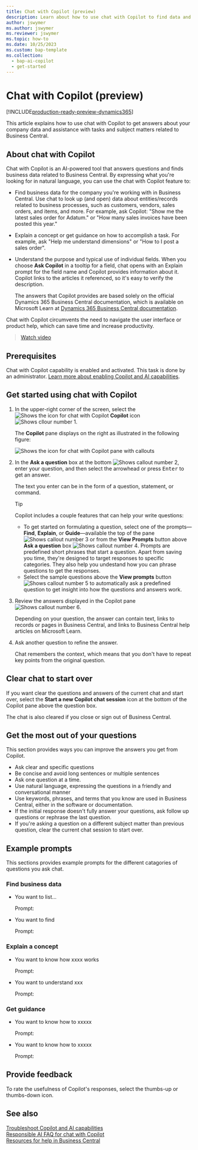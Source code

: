 ```yaml
---
title: Chat with Copilot (preview)
description: Learn about how to use chat with Copilot to find data and get help in Business Central.
author: jswymer 
ms.author: jswymer
ms.reviewer: jswymer
ms.topic: how-to 
ms.date: 10/25/2023
ms.custom: bap-template 
ms.collection:
  - bap-ai-copilot
  - get-started
---
```


# Chat with Copilot (preview)

[!INCLUDE[production-ready-preview-dynamics365](includes/production-ready-preview-dynamics365.md)]

This article explains how to use chat with Copilot to get answers about your company data and assistance with tasks and subject matters related to Business Central.​

## About chat with Copilot

Chat with Copilot is an AI-powered tool that answers questions and finds business data related to Business Central. By expressing what you're looking for in natural language, you can use the chat with Copilot feature to: 

- Find business data for the company you're working with in Business Central. Use chat to look up (and open) data about entities/records related to business processes, such as customers, vendors, sales orders, and items, and more. For example, ask Copilot: "Show me the latest sales order for Adatum." or "How many sales invoices have been posted this year."
- Explain a concept or get guidance on how to accomplish a task. For example, ask "Help me understand dimensions" or "How to I post a sales order".
- Understand the purpose and typical use of individual fields. When you choose **Ask Copilot** in a tooltip for a field, chat opens with an Explain prompt for the field name and Copilot provides information about it. Copilot links to the articles it referenced, so it's easy to verify the description.

  The answers that Copilot provides are based solely on the official Dynamics 365 Business Central documentation, which is available on Microsoft Learn at [Dynamics 365 Business Central documentation](/dynamics365/business-central/).

Chat with Copilot circumvents the need to navigate the user interface or product help, which can save time and increase productivity.
  
> [Watch video](https://go.microsoft.com/fwlink/?linkid=2250609)

## Prerequisites

Chat with Copilot capability is enabled and activated. This task is done by an administrator. [Learn more about enabling Copilot and AI capabilities](enable-ai.md).

## Get started using chat with Copilot

1. In the upper-right corner of the screen, select the ![Shows the icon for chat with Copilot](media/chat-copilot-icon.png) **Copilot** icon ![Shows cllour number 1](media/callout-number-1.svg).

   The **Copilot** pane displays on the right as illustrated in the following figure:

    ![Shows the icon for chat with Copilot pane with callouts](media/chat-with-copilot-pane.svg)

1. In the **Ask a question** box at the bottom ![Shows callout number 2](media/callout-number-2.svg), enter your question, and then select the arrowhead or press <kbd>Enter</kbd> to get an answer.

   The text you enter can be in the form of a question, statement, or command.

   > [!TIP]
   > Copilot includes a couple features that can help your write questions:
   > - To get started on formulating a question, select one of the prompts&mdash;**Find**, **Explain**, or **Guide**&mdash;available the top of the pane ![Shows callout number 3](media/callout-number-3.svg) or from the **View Prompts** button above **Ask a question** box ![Shows callout number 4](media/callout-number-4.svg). Prompts are predefined short phrases that start a question. Apart from saving you time, they're designed to target responses to specific categories. They also help you undestand how you can phrase questions to get the responses.
   > - Select the sample questions above the **View prompts** button ![Shows callout number 5](media/callout-number-5.svg) to automatically ask a predefined question to get insight into how the questions and answers work.  

1. Review the answers displayed in the Copilot pane ![Shows callout number 6](media/callout-number-6.svg).

   Depending on your question, the answer can contain text, links to records or pages in Business Central, and links to Business Central help articles on Microsoft Learn.

1. Ask another question to refine the answer.

   Chat remembers the context, which means that you don't have to repeat key points from the original question.

## Clear chat to start over

If you want clear the questions and answers of the current chat and start over, select the **Start a new Copilot chat session** icon at the bottom of the Copilot pane above the question box.

The chat is also cleared if you close or sign out of Business Central.

## Get the most out of your questions

This section provides ways you can improve the answers you get from Copilot.

- Ask clear and specific questions
- Be concise and avoid long sentences or multiple sentences
- Ask one question at a time. <!--Avoid asking about multiple questions in one message.-->
- Use natural language, expressing the questions in a friendly and conversational manner
- Use keywords, phrases, and terms that you know are used in Business Central, either in the software or documentation.
- If the initial response doesn't fully answer your questions, ask follow up questions or rephrase the last question.
- If you're asking a question on a different subject matter than previous question, clear the current chat session to start over.

## Example prompts

This sections provides example prompts for the different catagories of questions you ask chat.

### Find business data

- You want to list...

  Prompt:

- You want to find

  Prompt: 

### Explain a concept

- You want to know how xxxx works

  Prompt:

- You want to understand xxx

   Prompt:

### Get guidance 

- You want to know how to xxxxx

  Prompt: 

- You want to know how to xxxxx

  Prompt: 

## Provide feedback

To rate the usefulness of Copilot's responses, select the thumbs-up or thumbs-down icon.

<!--
1. If you want help getting you're question started, select the prompts either from the **Find**, **Explain**, or **Guide** buttons at the top of the Coplit pane or use the **View Prompts** menu above **Ask a question** box at the bottom.

   Prompts are predefined short phrases that start a question. Apart from saving you time, they're designed to target responses to specific categories. They also help you undestand how you can phrase questions to get the responses.-->
## See also

[Troubleshoot Copilot and AI capabilities](ai-copilot-troubleshooting.md)  
[Responsible AI FAQ for chat with Copilot](faqs-chat-with-copilot.md)  
[Resources for help in Business Central ](product-help-and-support.md)  
